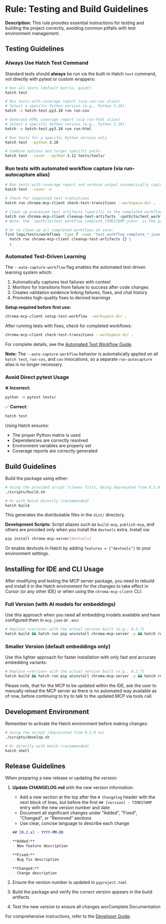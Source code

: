 # Rule: Testing and Build Guidelines

**Description:** This rule provides essential instructions for testing and building the project correctly, avoiding common pitfalls with test environment management.

## Testing Guidelines

### Always Use Hatch Test Command

Standard tests should **always** be run via the built-in Hatch `test` command, not directly with pytest or custom wrappers:

```bash
# Run all tests (default matrix, quiet)
hatch test

# Run tests with coverage report (via run-cov alias)
# Select a specific Python version (e.g., Python 3.10):
hatch -e hatch-test.py3.10 run run-cov

# Generate HTML coverage report (via run-html alias)
# Select a specific Python version (e.g., Python 3.10):
hatch -e hatch-test.py3.10 run run-html

# Run tests for a specific Python version only
hatch test --python 3.10

# Combine options and target specific paths
hatch test --cover --python 3.12 tests/tools/
```

### Run tests with automated workflow capture (via run-autocapture alias)

```bash
# Run tests with coverage report and verbose output automatically captured under the hood
hatch test --cover -v

# Check for completed test transitions
hatch run chroma-mcp-client check-test-transitions --workspace-dir .

# Clean up processed test artifacts (specific to the completed workflow file)
hatch run chroma-mcp-client cleanup-test-artifacts `<path/to/test_workflow_complete_TIMESTAMP.json>`
# Note: the `<path/to/test_workflow_complete_TIMESTAMP.json>` is the path to the test workflow complete file, which is created by the `run-autocapture` alias and needs to be provided as an argument to the `cleanup-test-artifacts` command

# Or to clean up all completed workflows at once:
find logs/tests/workflows -type f -name 'test_workflow_complete_*.json' -exec \
  hatch run chroma-mcp-client cleanup-test-artifacts {} \
  ;
```

### Automated Test-Driven Learning

The `--auto-capture-workflow` flag enables the automated test-driven learning system which:

1. Automatically captures test failures with context
2. Monitors for transitions from failure to success after code changes
3. Creates validation evidence linking failures, fixes, and chat history
4. Promotes high-quality fixes to derived learnings

**Setup required before first use:**

```bash
chroma-mcp-client setup-test-workflow --workspace-dir .
```

After running tests with fixes, check for completed workflows:

```bash
chroma-mcp-client check-test-transitions --workspace-dir .
```

For complete details, see the [Automated Test Workflow Guide](../usage/automated_test_workflow.md).

**Note:** The `--auto-capture-workflow` behavior is automatically applied on all `hatch test`, `run-cov`, and `cov` invocations, so a separate `run-autocapture` alias is no longer necessary.

### Avoid Direct pytest Usage

❌ **Incorrect:**

```bash
python -m pytest tests/
```

✅ **Correct:**

```bash
hatch test
```

Using Hatch ensures:

- The proper Python matrix is used
- Dependencies are correctly resolved
- Environment variables are properly set
- Coverage reports are correctly generated

## Build Guidelines

Build the package using either:

```bash
# Using the provided script (cleans first, being deprecated from 0.3.0 onwards)
./scripts/build.sh

# Or with Hatch directly (recommended)
hatch build
```

This generates the distributable files in the `dist/` directory.

**Development Scripts:** Script aliases such as `build-mcp`, `publish-mcp`, and others are provided only when you install the `devtools` extra. Install via:

```bash
pip install chroma-mcp-server[devtools]
```

Or enable devtools in Hatch by adding `features = ["devtools"]` to your environment settings.

## Installing for IDE and CLI Usage

After modifying and testing the MCP server package, you need to rebuild and install it in the Hatch environment for the changes to take effect in Cursor (or any other IDE) or when using the `chroma-mcp-client` CLI:

### Full Version (with AI models for embeddings)

Use this approach when you need all embedding models available and have configured them in `mcp.json` or `.env`:

```bash
# Replace <version> with the actual version built (e.g., 0.2.7)
hatch build && hatch run pip uninstall chroma-mcp-server -y && hatch run pip install 'dist/chroma_mcp_server-<version>-py3-none-any.whl[full,dev]'
```

### Smaller Version (default embeddings only)

Use this lighter approach for faster installation with only fast and accurate embedding variants:

```bash
# Replace <version> with the actual version built (e.g., 0.2.7)
hatch build && hatch run pip uninstall chroma-mcp-server -y && hatch run pip install 'dist/chroma_mcp_server-<version>-py3-none-any.whl[client,dev]'
```

Please note, that for the MCP to be updated within the IDE, ask the user to manually reload the MCP server as there is no automated way available as of now, before continuing to try to talk to the updated MCP via tools call.

## Development Environment

Remember to activate the Hatch environment before making changes:

```bash
# Using the script (deprecated from 0.3.0 on)
./scripts/develop.sh

# Or directly with Hatch (recommended)
hatch shell
```

## Release Guidelines

When preparing a new release or updating the version:

1. **Update CHANGELOG.md** with the new version information:
   - Add a new section at the top after the `# Changelog` header with the next block of lines, but before the first `## [version] - TIMESTAMP` entry with the new version number and date
   - Document all significant changes under "Added", "Fixed", "Changed", or "Removed" sections
   - Use clear, concise language to describe each change

    ```markdown
    ## [0.2.x] - YYYY-MM-DD

    **Added:**
    - New feature description

    **Fixed:**
    - Bug fix description

    **Changed:**
    - Change description
    ```

2. Ensure the version number is updated in `pyproject.toml`
3. Build the package and verify the correct version appears in the build artifacts
4. Test the new version to ensure all changes worComplete Documentation

For comprehensive instructions, refer to the [Developer Guide](../developer_guide.md).
